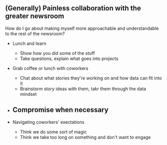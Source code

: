 ## (Generally) Painless collaboration with the greater newsroom

<p>How do I go about making myself more approachable and understandable to the rest of the newsroom?</p>

- Lunch and learn
    - Show how you did some of the stuff
    - Take questions, explain what goes into projects

- Grab coffee or lunch with coworkers
    - Chat about what stories they're working on and how data can fit into it
    - Brainstorm story ideas with them, takr them through the data mindset


- Compromise when necessary
    - 

- Navigating coworkers' exectations
    - Think we do some sort of magic
    - Think we take too long on something and don't want to engage

